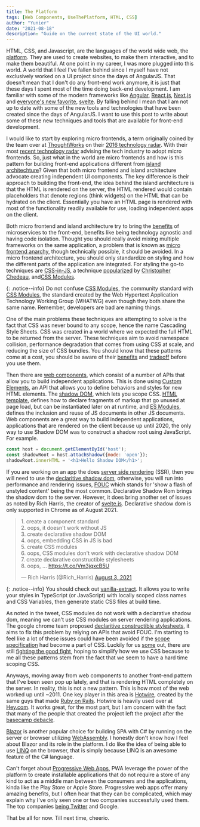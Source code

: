 ```yaml
---
title: The Platform
tags: [Web Components, UseThePlatform, HTML, CSS]
author: "Yunier"
date: "2021-08-18"
description: "Guide on the current state of the UI world."
---
```


HTML, CSS, and Javascript, are the languages of the world wide web, the [platform](https://youtu.be/BzX4aTRPzno?t=937). They are used to create websites, to make them interactive, and to make them beautiful. At one point in my career, I was more plugged into this world. A world that I feel I've fallen behind since I myself have not exclusively worked on a UI project since the days of AngularJS. That doesn't mean that I don't do any front-end work anymore, it is just that these days I spent most of the time doing back-end development. I am familiar with some of the modern frameworks like [Angular](https://angular.io/), [React.js](https://reactjs.org/), [Next.js](https://nextjs.org/) and [everyone's new favorite](https://insights.stackoverflow.com/survey/2021#section-most-loved-dreaded-and-wanted-web-frameworks), [svelte](https://svelte.dev/). By falling behind I mean that I am not up to date with some of the new tools and technologies that have been created since the days of AngularJS. I want to use this post to write about some of these new techniques and tools that are available for front-end development.

I would like to start by exploring micro frontends, a term originally coined by the team over at [ThoughtWorks](https://www.thoughtworks.com/) on their [2016 technology radar](https://www.thoughtworks.com/radar/techniques/micro-frontends). With their most [recent technology radar](https://www.thoughtworks.com/radar/techniques/micro-frontends) advising the tech industry to adopt micro frontends. So, just what in the world are micro frontends and how is this pattern for building front-end applications different from [island architechture](https://jasonformat.com/islands-architecture/)? Given that both micro frontend and island architecture advocate creating independent UI components. The key difference is their approach to building the front-end, the idea behind the island architecture is that the HTML is rendered on the server, the HTML rendered would contain placeholders that denote regions (think widgets) on the HTML that can be hydrated on the client. Essentially you have an HTML page is rendered with most of the functionality readily available for use, loading independent apps on the client.

Both micro frontend and island architecture try to bring the [benefits](https://stackify.com/6-key-benefits-of-microservices-architecture/) of microservices to the front-end, benefits like being technology agnostic and having code isolation. Thought you should really avoid mixing multiple frameworks on the same application, a problem that is known as [micro frontend anarchy](https://www.thoughtworks.com/radar/techniques/micro-frontend-anarchy), though technically possible, it should be avoided. In a micro frontend architecture, you should only standardize on styling and how the different parts of the application are integrated. For styling the go-to techniques are [CSS-in-JS](https://medium.com/dailyjs/what-is-actually-css-in-js-f2f529a2757), a technique [popularized](https://speakerdeck.com/vjeux/react-css-in-js) by [Christopher Chedeau](http://blog.vjeux.com/), and[CSS Modules](https://github.com/css-modules/css-modules). 

{: .notice--info}
Do not confuse [CSS Modules](https://github.com/css-modules/css-modules), the community standard with [CSS Modules](https://github.com/whatwg/html/pull/4898/), the standard created by the Web Hypertext Application Technology Working Group (WHATWG) even though they both share the same name. Remember, developers are bad are naming things.

One of the main problems these techniques are attempting to solve is the fact that CSS was never bound to any scope, hence the name Cascading Style Sheets. CSS was created in a world where we expected the full HTML to be returned from the server. These techniques aim to avoid namespace collision, performance degradation that comes from using CSS at scale, and reducing the size of CSS bundles. You should know that these patterns come at a cost, you should be aware of their [benefits](https://medium.com/object-partners/css-in-js-benefits-drawback-and-tooling-80286b03f9aa) and [tradeoff](https://www.freecodecamp.org/news/the-tradeoffs-of-css-in-js-bee5cf926fdb/) before you use them.

Then there are [web components](https://www.webcomponents.org/), which consist of a number of APIs that allow you to build independent applications. This is done using [Custom Elements](https://www.webcomponents.org/specs#the-custom-elements-specification), an API that allows you to define behaviors and styles for new HTML elements. The [shadow DOM](https://www.webcomponents.org/specs#the-shadow-dom-specification), which lets you scope CSS.  [HTML template](https://www.webcomponents.org/specs#the-html-template-specification), defines how to declare fragments of markup that go unused at page load, but can be instantiated later on at runtime, and [ES Modules](https://www.webcomponents.org/specs#the-es-module-specification), defines the inclusion and reuse of JS documents in other JS documents. Web components are a great way to build independent applications, applications that are rendered on the client because up until 2020, the only way to use Shadow DOM was to construct a shadow root using JavaScript. For example.

```javascript
const host = document.getElementById('host');
const shadowRoot = host.attachShadow({mode: 'open'});
shadowRoot.innerHTML = '<h1>Hello Shadow DOM</h1>';
```
 
If you are working on an app the does [server side rendering](https://developers.google.com/web/updates/2019/02/rendering-on-the-web) (SSR), then you will need to use the [declaritive shadow dom](https://web.dev/declarative-shadow-dom/), otherwise, you will run into performance and rendering issues, [FOUC](https://en.wikipedia.org/wiki/Flash_of_unstyled_content) which stands for 'show a flash of unstyled content' being the most common. Declarative Shadow Rom brings the shadow dom to the server. However, it does bring another set of issues as noted by Rich Harris, the creator of [svelte.js](https://svelte.dev/). Declarative shadow dom is only supported in Chrome as of August 2021.

<blockquote class="twitter-tweet"><p lang="en" dir="ltr">1. create a component standard<br>2. oops, it doesn&#39;t work without JS<br>3. create declarative shadow DOM<br>4. oops, embedding CSS in JS is bad<br>5. create CSS modules<br>6. oops, CSS modules don&#39;t work with declarative shadow DOM<br>7. create declarative constructible stylesheets<br>8. oops, ... <a href="https://t.co/Vm3jqxcB5U">https://t.co/Vm3jqxcB5U</a></p>&mdash; Rich Harris (@Rich_Harris) <a href="https://twitter.com/Rich_Harris/status/1422596305973567495?ref_src=twsrc%5Etfw">August 3, 2021</a></blockquote> <script async src="https://platform.twitter.com/widgets.js" charset="utf-8"></script>

{: .notice--info}
You should check out [vanilla-extract](https://github.com/seek-oss/vanilla-extract). It allows you to write your styles in TypeScript (or JavaScript) with locally scoped class names and CSS Variables, then generate static CSS files at build time.

As noted in the tweet, CSS modules do not work with a declarative shadow dom, meaning we can't use CSS modules on server rendering applications. The google chrome team proposed [declaritive constructible stylesheets](https://wicg.github.io/construct-stylesheets/), it aims to fix this problem by relying on APIs that avoid FOUC. I'm starting to feel like a lot of these issues could have been avoided if the [scope specification](https://www.w3.org/TR/css-scoping-1/) had become a part of CSS. Luckily for us [some](https://twitter.com/TerribleMia/) out, there are still [fighting the good fight](https://css.oddbird.net/scope/explainer/), hoping to simplify how we use CSS because to me all these patterns stem from the fact that we seem to have a hard time scoping CSS.

Anyways, moving away from web components to another front-end pattern that I've been seen pop up lately, and that is rendering HTML completely on the server. In reality, this is not a new pattern. This is how most of the web worked up until ~2011. One key player in this area is [Hotwire](https://hotwired.dev/), created by the same guys that made [Ruby on Rails](https://rubyonrails.org/). Hotwire is heavily used over at [Hey.com](https://www.hey.com/). It works great, for the most part, but I am concern with the fact that many of the people that created the project left the project after the [basecamp debacle](https://www.platformer.news/p/-what-really-happened-at-basecamp).

[Blazor](https://dotnet.microsoft.com/apps/aspnet/web-apps/blazor) is another popular choice for building SPA with C# by running on the server or browser utilizing [WebAssembly](https://webassembly.org/). I honestly don't know how I feel about Blazor and its role in the platform. I do like the idea of being able to use [LINQ](https://docs.microsoft.com/en-us/dotnet/csharp/programming-guide/concepts/linq/) on the browser, that is simply because LINQ is an awesome feature of the C# language.

Can't forget about [Progressive Web Apps](https://docs.microsoft.com/en-us/microsoft-edge/progressive-web-apps-chromium/), PWA leverage the power of the platform to create installable applications that do not require a store of any kind to act as a middle man between the consumers and the applications, kinda like the Play Store or Apple Store. Progressive web apps offer many amazing benefits, but I often hear that they can be complicated, which may explain why I've only seen one or two companies successfully used them. The top companies [being Twitter](https://blog.twitter.com/engineering/en_us/topics/open-source/2017/how-we-built-twitter-lite) and Google.


That be all for now. Till next time, cheerio.